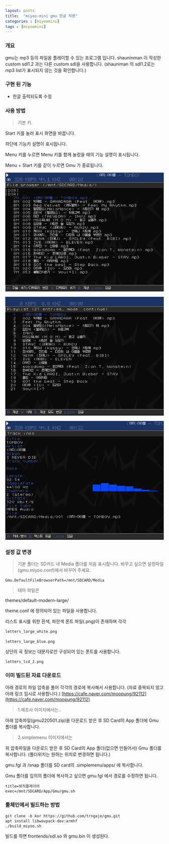 ```yaml
---
layout: posts
title:  "miyoo-mini gmu 한글 적용"
categories : [miyoomini]
tags : [miyoomini]
---
```


### 개요

gmu는 mp3 등의 파일을 플레이할 수 있는 프로그램 입니다. shauninman 이 작성한 custom sdl1.2 과는 다른 custom sdl을 사용합니다.
(shauniman 의 sdl1.2로는 mp3 list가 표시되지 않는 것을 확인합니다.)

### 구현 된 기능

- 한글 출력되도록 수정


### 사용 방법

> 기본 키.

Start 키를 눌러 표시 화면을 바꿉니다.

하단에 기능키 설명이 표시됩니다.

Menu 키를 누르면 Menu 키를 함께 눌렀을 때의 기능 설명이 표시됩니다.

Menu + Start 키를 같이 누르면 Gmu 가 종료됩니다.

![](/images/2022-05-01/gmu_filelist.png)

![](/images/2022-05-01/gmu_playlist.png)

![](/images/2022-05-01/gmu_trackinfo.png)



### 설정 값 변경

> 기본 폴더는 SD카드 내 Media 폴더를 처음 표시합니다. 바꾸고 싶으면 설정파일(gmu.miyoo.conf)에서 바꾸어 주세요.

    Gmu.DefaultFileBrowserPath=/mnt/SDCARD/Media

> 테마 파일은

themes/default-modern-large/

theme.conf 에 정의되어 있는 파일을 사용합니다.

리스트 표시를 위한 흰색, 파란색 폰트 파일(.png)이 존재하며 각각

    letters_large_white.png

    letters_large_blue.png

상단의 곡 정보는 대문자로만 구성되어 있는 폰트를 사용합니다.

    letters_lcd_2.png


### 이미 빌드된 자료 다운로드

아래 경로의 파일 압축을 풀어 각각의 경로에 복사해서 사용합니다.
(자료 중복되지 않고 아래 링크 임시로 사용합니다.)
[https://cafe.naver.com/moopung/92112](https://cafe.naver.com/moopung/92112)
> 1.제조사 이미지에서는..

아래 압축파일(gmu220501.zip)을 다운로드 받은 후 SD Card의 App 폴더에 Gmu 폴더를 복사합니다.


> 2.simplemenu 이미지에서는

위 압축파일을 다운로드 받은 후 SD Card의 App 폴더(없으면 만들어서) Gmu 폴더를 복사합니다.
(폴더위치는 원하는 위치로 변경하면 됩니다.)

gmu.fgl 과 /snap 폴더를 SD card의 .simplemenu/apps/ 에 복사합니다.

Gmu 폴더를 임의의 폴더에 복사하고 싶으면 gmu.fgl 에서 경로를 수정하면 됩니다.

    title=뮤직플레이어
    exec=/mnt/SDCARD/App/Gmu/gmu.sh


### 툴체인에서 빌드하는 방법

    git clone -b kor https://github.com/trngaje/gmu.git
    apt install libwavpack-dev:armhf
    ./build_miyoo.sh

빌드를 하면
frontends/sdl.so 와 gmu.bin 이 생성된다.
